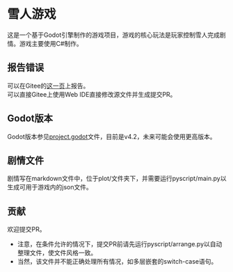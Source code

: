 # 雪人游戏
这是一个基于Godot引擎制作的游戏项目，游戏的核心玩法是玩家控制雪人完成剧情。游戏主要使用C#制作。  
## 报告错误
可以在Gitee的[这一页](https://gitee.com/acrsinx/snowman/issues)上报告。  
可以直接Gitee上使用Web IDE直接修改源文件并生成提交PR。  
## Godot版本
Godot版本参见[project.godot](project.godot)文件，目前是v4.2，未来可能会使用更高版本。  
## 剧情文件
剧情写在markdown文件中，位于plot/文件夹下，并需要运行pyscript/main.py以生成可用于游戏内的json文件。  
## 贡献
欢迎提交PR。
- 注意，在条件允许的情况下，提交PR前请先运行pyscript/arrange.py以自动整理文件，使文件风格一致。
- 当然，该文件并不能正确处理所有情况，如多层嵌套的switch-case语句。
